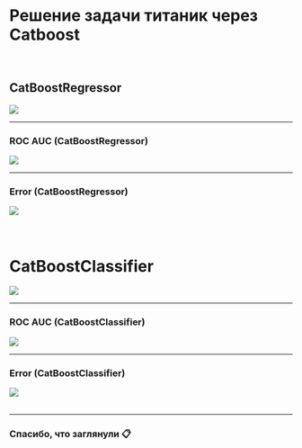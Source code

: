 # Решение задачи титаник через Catboost
<br>

## CatBoostRegressor
<img src="https://github.com/Vova2808/Kaggle_Titanic_Catboost/assets/96084748/3440ddef-025f-49e2-a486-b109638595f7">
<br>

---
### ROC AUC (CatBoostRegressor)
<img src="https://github.com/Vova2808/Kaggle_Titanic_Catboost/assets/96084748/e6a1142f-86de-47e0-9567-5c879ea75937">
<br>

---
### Error (CatBoostRegressor)
<img src="https://github.com/Vova2808/Kaggle_Titanic_Catboost/assets/96084748/f8f2c8a5-500a-465e-8809-4e3cdc71920b">
<br>
<br>
<br>

# CatBoostClassifier
<img src="https://github.com/Vova2808/Kaggle_Titanic_Catboost/assets/96084748/69d6b364-75b6-43eb-86a2-2563ad69f85a">
<br>

---
### ROC AUC (CatBoostClassifier)
<img src="https://github.com/Vova2808/Kaggle_Titanic_Catboost/assets/96084748/a208fac9-93e2-4870-aa5c-c2b7dd99bd24">

---
### Error (CatBoostClassifier)
<img src="https://github.com/Vova2808/Kaggle_Titanic_Catboost/assets/96084748/cd2a6005-a584-46b5-8bd7-932225069561">
<br>
<br>

---
### Спасибо, что заглянули 📋
